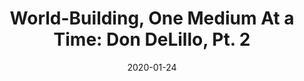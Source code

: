 ---
title:  "World-Building, One Medium At a Time: Don DeLillo, Pt. 2"
date:   2020-01-24
layout: post
categories: reading-log
description: The second entry in my series about Don DeLillo.
---